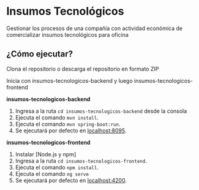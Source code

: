# Insumos Tecnológicos

Gestionar los procesos de una compañía con actividad económica de comercializar insumos tecnológicos para oficina

## ¿Cómo ejecutar?

Clona el repositorio o descarga el repositorio en formato ZIP

Inicia con insumos-tecnologicos-backend y luego insumos-tecnologicos-frontend

**insumos-tecnologicos-backend**

  1. Ingresa a la ruta `cd insumos-tecnologicos-backend` desde la consola
  2. Ejecuta el comando `mvn install`.
  3. Ejecuta el comando `mvn spring-boot:run`.
  5. Se ejecutará por defecto en [localhost:8095]().

**insumos-tecnologicos-frontend**

  1. Instalar [Node.js y npm]
  2. Ingresa a la ruta `cd insumos-tecnologicos-frontend`.
  3. Ejecuta el comando `npm install`.
  4. Ejecuta el comando `ng serve`
  5. Se ejecutará por defecto en [localhost:4200]().
